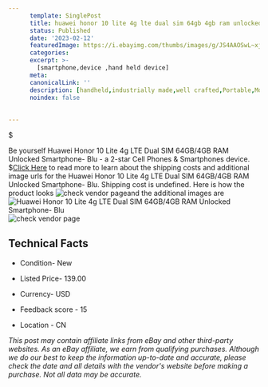 ```yaml
---
      template: SinglePost
      title: huawei honor 10 lite 4g lte dual sim 64gb 4gb ram unlocked smartphone blu
      status: Published
      date: '2023-02-12'
      featuredImage: https://i.ebayimg.com/thumbs/images/g/JS4AAOSwL~xjKIq4/s-l225.jpg
      categories: 
      excerpt: >-
        [smartphone,device ,hand held device]
      meta:
      canonicalLink: ''
      description: [handheld,industrially made,well crafted,Portable,Mobile,Compact,Convenient,Lightweight,Maneuverable,Man-portable,Miniature,Carriable,Hand-held,Light,Holdable,Transportable,Mobile device,Pocket-sized,On-the-go,Wireless,Cordless,Compact size,Convenient size, smartphone,device ,hand held device]
      noindex: false
      
        
---
```

$

Be yourself Huawei Honor 10 Lite 4g LTE Dual SIM 64GB/4GB RAM   Unlocked Smartphone- Blu - a 2-star Cell Phones & Smartphones device.
$[Click Here](https://www.ebay.com/itm/403894994098?hash=item5e0a0484b2%3Ag%3AJS4AAOSwL%7ExjKIq4&mkevt=1&mkcid=1&mkrid=711-53200-19255-0&campid=%253CePNCampaignId%253E&customid=%253CreferenceId%253E&toolid=10049) to read more to learn about the shipping costs and additional image urls for the Huawei Honor 10 Lite 4g LTE Dual SIM 64GB/4GB RAM   Unlocked Smartphone- Blu. Shipping cost is undefined. Here is how the product looks ![check vendor page](https://i.ebayimg.com/thumbs/images/g/JS4AAOSwL~xjKIq4/s-l225.jpg)and the additional images are![Huawei Honor 10 Lite 4g LTE Dual SIM 64GB/4GB RAM   Unlocked Smartphone- Blu](https://i.ebayimg.com/images/g/JS4AAOSwL~xjKIq4/s-l1200.jpg)![check vendor page](https://origin-galleryplus.ebayimg.com/ws/web/403894994098_2_0_1/225x225.jpg,https://origin-galleryplus.ebayimg.com/ws/web/403894994098_3_0_1/225x225.jpg,https://origin-galleryplus.ebayimg.com/ws/web/403894994098_4_0_1/225x225.jpg)



 ## Technical Facts 



     
      

 - Condition- New 


      

 - Listed Price- 139.00 


      

 - Currency- USD 


      

 - Feedback score - 15 


      

 - Location - CN 


      
      

 *_This post may contain affiliate links from eBay and other third-party websites. As an eBay affiliate, we earn from qualifying purchases. Although we do our best to keep the information up-to-date and accurate, please check the date and all details with the vendor's website before making a purchase. Not all data may be accurate._*






